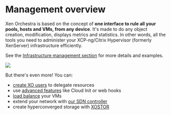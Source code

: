 # Management overview

Xen Orchestra is based on the concept of **one interface to rule all your pools, hosts and VMs, from any device**. It's made to do any object creation, modification, displays metrics and statistics. In other words, all the tools you need to administer your XCP-ng/Citrix Hypervisor (formerly XenServer) infrastructure efficiently.

See the [Infrastructure management section](manage_infrastructure.md) for more details and examples.

![](https://xen-orchestra.com/assets/stats.png)

But there's even more! You can:

- [create XO users](users.md) to delegate resources
- use [advanced features](advanced.md) like Cloud Init or web hooks
- [load balance](load_balancing.md) your VMs
- extend your network with [our SDN controller](sdn_controller.md)
- create hyperconverged storage with [XOSTOR](https://docs.xcp-ng.org/xostor/)
